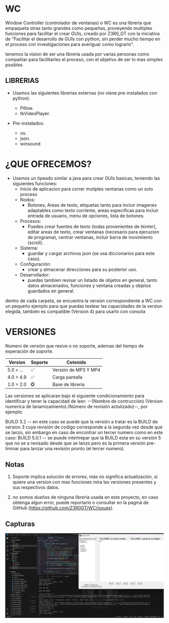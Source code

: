 # WC
Window Controller (controlador de ventanas) o WC es una libreria que empaqueta otras tanto grandes como pequeñas, proveyendo multiples funciones para facilitar el crear GUIs, creado por
Z3R0_GT con la iniciativa de "Facilitar el desarrollo de GUIs con python, sin perder mucho tiempo en el proceso con investigaciones para averiguar como lograrlo".

tenemos la vision de ser una libreria usada por varias personas como compañiar para facilitarles el proceso, con el objetivo de ser lo mas simples posibles

## LIBRERIAS
- Usamos las siguientes librerias externas (no viene pre-instalados con python):
    - Pillow.
    - tkVideoPlayer.

- Pre-instalados:
    - os.
    - json.
    - winsound

# ¿QUE OFRECEMOS?

- Usamos un tipeado similar a java para crear GUIs basicas, teniendo las siguientes funciones:
    - Inicio de aplicacion para correr mutiples ventanas como un solo proceso
    - Nodos:
        - Botones, Areas de texto, etiquetas tanto para incluir imagenes adaptables como texto corriente, areas especificas para incluir entrada de usuario, menu de opciones, lista de botones.
    - Procesos:
        - Puedes crear fuentes de texto (todas provenientes de tkinter), editar areas de texto, crear ventanas (necesario para ejecucion de programa), centrar ventanas, incluir barra de movimiento (scroll).
    - Sistema:
        - guardar y cargar archivos json (se usa diccionarios para este caso).
    - Configuración:
        - crear y almacenar direcciones para su posterior uso.
    - Desarrollador:
        - puedas tambien revisar un listado de objetos en general, tanto datos almacenados, funciones y ventana creadas y objetos guardados en general.

dentro de cada carpeta, se encuentra la version correspondiente a WC con un pequeño ejemplo para que puedas testear las capacidades de la version elegida, también es compatible (Version 4) para usarlo con consola

# VERSIONES
Numero de versión que resive o no soporte, ademas del tiempo de experación de soporte.

| Version    | Soporte                       | Cotenido               |
| -------    | ------------------            | ---------              |
| 5.0 > ...  | :white_check_mark:            |Versión de MP3 Y MP4    |
| 4.0 > 4.9  | :white_check_mark:            |Carga pantalla          |
| 1.0 > 2.0  | :negative_squared_cross_mark: |Base de libreria        |

Las versiones se aplicaran bajo el siguiente condicionamiento para identificar y tener la capacidad de leer:
--(Nombre de contrucción) (Version numerica de lanamizamiento).(Número de revisión actulizado)--, por ejemplo: 

BUILD 3.2   -- en este caso se puede que la versión a tratar es la BUILD de version 3 cuya revisión de codigo corresponde a la segunda vez desde que se lanzo, sin embargo en caso de encontrar un tercer numero como en este caso: 
BUILD 5.0.1 -- se puede intertrepar que la BUILD esta en su versión 5 que no se a revisado desde que se lanzo pero es la primera versión pre-liminar para lanzar una revisión pronto (el tercer numero).

## Notas

1. Soporte implica solución de errores, más no significa actualización, si quiere una version con mas funciones mira las versiones presentes y sus respectivos datos.

2. no somos dueños de ninguna libreria usada en este proyecto, en caso obtenga algun error, puede reportarlo o consultar en la paginá de GitHub (https://github.com/Z3R0GT/WC/issues).

## Capturas

<img src="https://github.com/Z3R0GT/WC/blob/main/Screenshot/ExampleCode.png">
